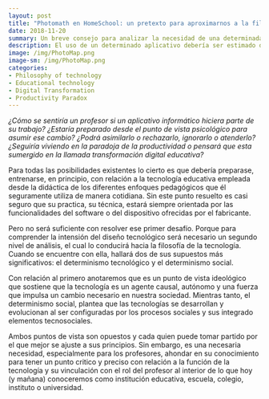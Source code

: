 ```yaml
--- 
layout: post
title: "Photomath en HomeSchool: un pretexto para aproximarnos a la filosofía de la tecnología desde la práctica del profesor"
date: 2018-11-20
summary: Un breve consejo para analizar la necesidad de una determinada tecnología digital para el aprendizaje. Nadie dijo que seria sencillo.    
description: El uso de un determinado aplicativo debería ser estimado desde la tecnología educativa empleada desde la didáctica del enfoque pedagógico, como un primer nivel de análisis. El segundo, es aproximarse a los supuestos de la filosofía de la tecnología.   
image: /img/PhotoMap.png
image-sm: /img/PhotoMap.png
categories:
- Philosophy of technology
- Educational technology 
- Digital Transformation
- Productivity Paradox
--- 
```


_¿Cómo se sentiría un profesor si un aplicativo informático hiciera parte de su trabajo? ¿Estaría preparado desde el punto de vista psicológico para asumir ese cambio? ¿Podrá asimilarlo o rechazarlo, ignorarlo o atenderlo? ¿Seguiría viviendo en la paradoja de la productividad o pensará que esta sumergido en la llamada transformación digital educativa?_ 

Para todas las posibilidades existentes lo cierto es que debería preparase, entrenarse, en principio, con relación a la tecnología educativa empleada desde la didáctica de los diferentes enfoques pedagógicos que él seguramente utiliza de manera cotidiana. Sin este punto resuelto es casi seguro que su practica, su técnica, estará siempre orientada por las funcionalidades del software o del dispositivo ofrecidas por el fabricante.  

Pero no será suficiente con resolver ese primer desafío. Porque para comprender la intensión del diseño tecnológico será necesario un segundo nivel de análisis, el cual lo conducirá hacia la filosofía de la tecnología. Cuando se encuentre con ella, hallará dos de sus supuestos más significativos: el determinismo tecnológico y el determinismo social. 

Con relación al primero anotaremos que es un punto de vista ideológico que sostiene que la tecnología es un agente causal, autónomo y una fuerza que impulsa un cambio necesario en nuestra sociedad. Mientras tanto, el determinismo social, plantea que las tecnologías se desarrollan y evolucionan al ser configuradas por los procesos sociales y sus integrado elementos tecnosociales. 

Ambos puntos de vista son opuestos y cada quien puede tomar partido por el que mejor se ajuste a sus principios. Sin embargo, es una necesaria necesidad, especialmente para los profesores, ahondar en su conocimiento para tener un punto critico y preciso con relación a la función de la tecnología y su vinculación con el rol del profesor al interior de lo que hoy (y mañana) conoceremos como institución educativa, escuela, colegio, instituto o universidad.
